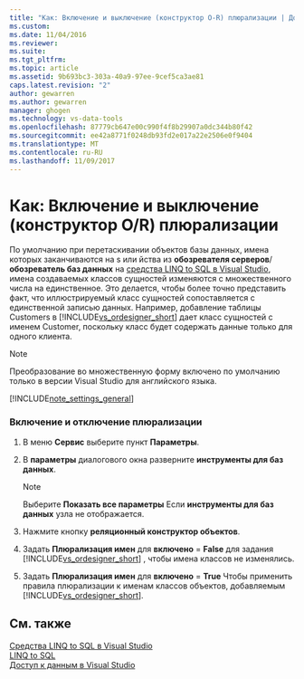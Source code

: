 ```yaml
---
title: "Как: Включение и выключение (конструктор O-R) плюрализации | Документы Microsoft"
ms.custom: 
ms.date: 11/04/2016
ms.reviewer: 
ms.suite: 
ms.tgt_pltfrm: 
ms.topic: article
ms.assetid: 9b693bc3-303a-40a9-97ee-9cef5ca3ae81
caps.latest.revision: "2"
author: gewarren
ms.author: gewarren
manager: ghogen
ms.technology: vs-data-tools
ms.openlocfilehash: 87779cb647e00c990f4f8b29907a0dc344b80f42
ms.sourcegitcommit: ee42a8771f0248db93fd2e017a22e2506e0f9404
ms.translationtype: MT
ms.contentlocale: ru-RU
ms.lasthandoff: 11/09/2017
---
```

# <a name="how-to-turn-pluralization-on-and-off-or-designer"></a>Как: Включение и выключение (конструктор O/R) плюрализации
По умолчанию при перетаскивании объектов базы данных, имена которых заканчиваются на s или йства из **обозревателя серверов**/**обозреватель баз данных** на [средства LINQ to SQL в Visual Studio](../data-tools/linq-to-sql-tools-in-visual-studio2.md), имена создаваемых классов сущностей изменяются с множественного числа на единственное. Это делается, чтобы более точно представить факт, что иллюстрируемый класс сущностей сопоставляется с единственной записью данных. Например, добавление таблицы Customers в [!INCLUDE[vs_ordesigner_short](../data-tools/includes/vs_ordesigner_short_md.md)] дает класс сущностей с именем Customer, поскольку класс будет содержать данные только для одного клиента.  
  
> [!NOTE]
>  Преобразование во множественную форму включено по умолчанию только в версии Visual Studio для английского языка.  
  
[!INCLUDE[note_settings_general](../data-tools/includes/note_settings_general_md.md)]  
  
### <a name="to-turn-pluralization-on-and-off"></a>Включение и отключение плюрализации  
  
1.  В меню **Сервис** выберите пункт **Параметры**.  
  
2.  В **параметры** диалогового окна разверните **инструменты для баз данных**.  
  
    > [!NOTE]
    >  Выберите **Показать все параметры** Если **инструменты для баз данных** узла не отображается.  
  
3.  Нажмите кнопку **реляционный конструктор объектов**.  
  
4.  Задать **Плюрализация имен** для **включено** = **False** для задания [!INCLUDE[vs_ordesigner_short](../data-tools/includes/vs_ordesigner_short_md.md)] , чтобы имена классов не изменялись.  
  
5.  Задать **Плюрализация имен** для **включено** = **True** Чтобы применить правила плюрализации к именам классов объектов, добавляемым [!INCLUDE[vs_ordesigner_short](../data-tools/includes/vs_ordesigner_short_md.md)].  
  
## <a name="see-also"></a>См. также  
[Средства LINQ to SQL в Visual Studio](../data-tools/linq-to-sql-tools-in-visual-studio2.md)   
[LINQ to SQL](/dotnet/framework/data/adonet/sql/linq/index)   
[Доступ к данным в Visual Studio](../data-tools/accessing-data-in-visual-studio.md)